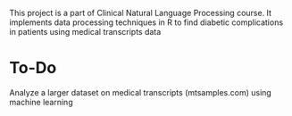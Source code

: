 This project is a part of Clinical Natural Language Processing course. It implements data processing techniques in R to find diabetic complications in patients using medical transcripts data

# To-Do
Analyze a larger dataset on medical transcripts (mtsamples.com) using machine learning

